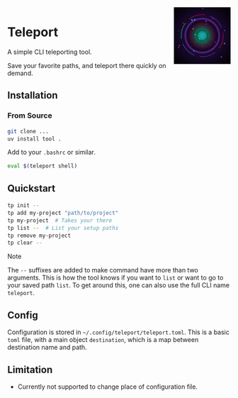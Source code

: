 <img align="right" src="./assets/teleport-icon.png" alt="Teleport Icon" width="128" height="128">

# Teleport
A simple CLI teleporting tool.

Save your favorite paths, and teleport there quickly on demand.

## Installation

### From Source
```bash
git clone ...
uv install tool .
```

Add to your `.bashrc` or similar.
```bash
eval $(teleport shell)
```

## Quickstart
```bash
tp init --
tp add my-project "path/to/project"
tp my-project  # Takes your there
tp list --  # List your setup paths
tp remove my-project
tp clear --

```

> [!Note]
> The `--` suffixes are added to make command have more than two arguments. 
> This is how the tool knows if you want to `list` or want to go to your saved path `list`.
> To get around this, one can also use the full CLI name `teleport`.


## Config
Configuration is stored in `~/.config/teleport/teleport.toml`.
This is a basic `toml` file, with a main object `destination`, which is a map between destination name and path.

## Limitation
- Currently not supported to change place of configuration file. 

